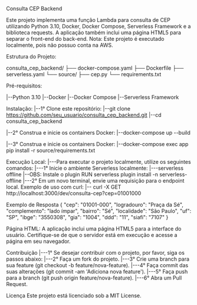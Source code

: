 Consulta CEP Backend

Este projeto implementa uma função Lambda para consulta de CEP utilizando Python 3.10, Docker, Docker Compose, Serverless Framework e a biblioteca requests. A aplicação também inclui uma página HTML5 para separar o front-end do back-end. Nota: Este projeto é executado localmente, pois não possuo conta na AWS.


Estrutura do Projeto:

consulta_cep_backend/
├── docker-compose.yaml
├── Dockerfile
├── serverless.yaml
└── source/
    ├── cep.py
    └── requirements.txt

Pré-requisitos:

|--Python 3.10
|--Docker
|--Docker Compose
|--Serverless Framework

Instalação:
|--1° Clone este repositório:
   |--git clone https://github.com/seu_usuario/consulta_cep_backend.git
   |--cd consulta_cep_backend

|--2° Construa e inicie os containers Docker:
   |--docker-compose up --build

|--3° Construa e inicie os containers Docker:
   |--docker-compose exec app pip install -r source/requirements.txt

Execução Local:
|---Para executar o projeto localmente, utilize os seguintes comandos:
    |---1° Inicie o ambiente Serverless localmente:
        |---serverless offline 
            |--OBS: Instale o plugin RUN serverless plugin install -n serverless-offline
    |---2° Em um novo terminal, envie uma requisição para o endpoint local. Exemplo de uso com curl:
        |-- curl -X GET http://localhost:3000/dev/consulta-cep?cep=01001000

Exemplo de Resposta
{
  "cep": "01001-000",
  "logradouro": "Praça da Sé",
  "complemento": "lado ímpar",
  "bairro": "Sé",
  "localidade": "São Paulo",
  "uf": "SP",
  "ibge": "3550308",
  "gia": "1004",
  "ddd": "11",
  "siafi": "7107"
}

Página HTML:
A aplicação inclui uma página HTML5 para a interface do usuário. Certifique-se de que o servidor está em execução e acesse a página em seu navegador.

Contribuição
|---1° Se desejar contribuir com o projeto, por favor, siga os passos abaixo:
|---2° Faça um fork do projeto.
|---3° Crie uma branch para sua feature (git checkout -b feature/nova-feature).
|---4° Faça commit das suas alterações (git commit -am 'Adiciona nova feature').
|---5° Faça push para a branch (git push origin feature/nova-feature).
|---6° Abra um Pull Request.

Licença
Este projeto está licenciado sob a MIT License.







